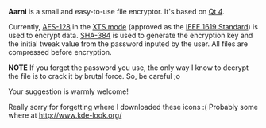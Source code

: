 **Aarni** is a small and easy-to-use file encryptor. It's based on [Qt 4](http://qt.nokia.com/).

Currently, [AES-128](http://www.csrc.nist.gov/publications/fips/fips197/fips-197.pdf) in the [XTS mode](http://en.wikipedia.org/wiki/Disk_encryption_theory#XTS) (approved as the [IEEE 1619 Standard](https://siswg.net/)) is used to encrypt data. [SHA-384](http://csrc.nist.gov/publications/fips/fips180-3/fips180-3_final.pdf) is used to generate the encryption key and the initial tweak value from the password inputed by the user. All files are compressed before encryption.

**NOTE** If you forget the password you use, the only way I know to decrypt the file is to crack it by brutal force. So, be careful ;o

Your suggestion is warmly welcome!

Really sorry for forgetting where I downloaded these icons :( Probably some where at http://www.kde-look.org/